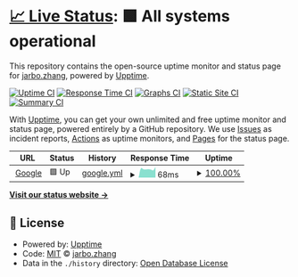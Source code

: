 # [📈 Live Status](https://jarbozhang.github.io/upptime): <!--live status--> **🟩 All systems operational**

This repository contains the open-source uptime monitor and status page for [jarbo.zhang](wechat:t285092800), powered by [Upptime](https://github.com/upptime/upptime).

[![Uptime CI](https://github.com/jarbozhang/upptime/workflows/Uptime%20CI/badge.svg)](https://github.com/jarbozhang/upptime/actions?query=workflow%3A%22Uptime+CI%22)
[![Response Time CI](https://github.com/jarbozhang/upptime/workflows/Response%20Time%20CI/badge.svg)](https://github.com/jarbozhang/upptime/actions?query=workflow%3A%22Response+Time+CI%22)
[![Graphs CI](https://github.com/jarbozhang/upptime/workflows/Graphs%20CI/badge.svg)](https://github.com/jarbozhang/upptime/actions?query=workflow%3A%22Graphs+CI%22)
[![Static Site CI](https://github.com/jarbozhang/upptime/workflows/Static%20Site%20CI/badge.svg)](https://github.com/jarbozhang/upptime/actions?query=workflow%3A%22Static+Site+CI%22)
[![Summary CI](https://github.com/jarbozhang/upptime/workflows/Summary%20CI/badge.svg)](https://github.com/jarbozhang/upptime/actions?query=workflow%3A%22Summary+CI%22)

With [Upptime](https://upptime.js.org), you can get your own unlimited and free uptime monitor and status page, powered entirely by a GitHub repository. We use [Issues](https://github.com/jarbozhang/upptime/issues) as incident reports, [Actions](https://github.com/jarbozhang/upptime/actions) as uptime monitors, and [Pages](https://jarbozhang.github.io/upptime) for the status page.

<!--start: status pages-->
<!-- This summary is generated by Upptime (https://github.com/upptime/upptime) -->
<!-- Do not edit this manually, your changes will be overwritten -->
<!-- prettier-ignore -->
| URL | Status | History | Response Time | Uptime |
| --- | ------ | ------- | ------------- | ------ |
| <img alt="" src="https://favicons.githubusercontent.com/www.google.com" height="13"> [Google](https://www.google.com) | 🟩 Up | [google.yml](https://github.com/jarbozhang/upptime/commits/HEAD/history/google.yml) | <details><summary><img alt="Response time graph" src="./graphs/google/response-time-week.png" height="20"> 68ms</summary><br><a href="https://jarbozhang.github.io/upptime/history/google"><img alt="Response time 68" src="https://img.shields.io/endpoint?url=https%3A%2F%2Fraw.githubusercontent.com%2Fjarbozhang%2Fupptime%2FHEAD%2Fapi%2Fgoogle%2Fresponse-time.json"></a><br><a href="https://jarbozhang.github.io/upptime/history/google"><img alt="24-hour response time 68" src="https://img.shields.io/endpoint?url=https%3A%2F%2Fraw.githubusercontent.com%2Fjarbozhang%2Fupptime%2FHEAD%2Fapi%2Fgoogle%2Fresponse-time-day.json"></a><br><a href="https://jarbozhang.github.io/upptime/history/google"><img alt="7-day response time 68" src="https://img.shields.io/endpoint?url=https%3A%2F%2Fraw.githubusercontent.com%2Fjarbozhang%2Fupptime%2FHEAD%2Fapi%2Fgoogle%2Fresponse-time-week.json"></a><br><a href="https://jarbozhang.github.io/upptime/history/google"><img alt="30-day response time 68" src="https://img.shields.io/endpoint?url=https%3A%2F%2Fraw.githubusercontent.com%2Fjarbozhang%2Fupptime%2FHEAD%2Fapi%2Fgoogle%2Fresponse-time-month.json"></a><br><a href="https://jarbozhang.github.io/upptime/history/google"><img alt="1-year response time 68" src="https://img.shields.io/endpoint?url=https%3A%2F%2Fraw.githubusercontent.com%2Fjarbozhang%2Fupptime%2FHEAD%2Fapi%2Fgoogle%2Fresponse-time-year.json"></a></details> | <details><summary><a href="https://jarbozhang.github.io/upptime/history/google">100.00%</a></summary><a href="https://jarbozhang.github.io/upptime/history/google"><img alt="All-time uptime 100.00%" src="https://img.shields.io/endpoint?url=https%3A%2F%2Fraw.githubusercontent.com%2Fjarbozhang%2Fupptime%2FHEAD%2Fapi%2Fgoogle%2Fuptime.json"></a><br><a href="https://jarbozhang.github.io/upptime/history/google"><img alt="24-hour uptime 100.00%" src="https://img.shields.io/endpoint?url=https%3A%2F%2Fraw.githubusercontent.com%2Fjarbozhang%2Fupptime%2FHEAD%2Fapi%2Fgoogle%2Fuptime-day.json"></a><br><a href="https://jarbozhang.github.io/upptime/history/google"><img alt="7-day uptime 100.00%" src="https://img.shields.io/endpoint?url=https%3A%2F%2Fraw.githubusercontent.com%2Fjarbozhang%2Fupptime%2FHEAD%2Fapi%2Fgoogle%2Fuptime-week.json"></a><br><a href="https://jarbozhang.github.io/upptime/history/google"><img alt="30-day uptime 100.00%" src="https://img.shields.io/endpoint?url=https%3A%2F%2Fraw.githubusercontent.com%2Fjarbozhang%2Fupptime%2FHEAD%2Fapi%2Fgoogle%2Fuptime-month.json"></a><br><a href="https://jarbozhang.github.io/upptime/history/google"><img alt="1-year uptime 100.00%" src="https://img.shields.io/endpoint?url=https%3A%2F%2Fraw.githubusercontent.com%2Fjarbozhang%2Fupptime%2FHEAD%2Fapi%2Fgoogle%2Fuptime-year.json"></a></details>

<!--end: status pages-->

[**Visit our status website →**](https://jarbozhang.github.io/upptime)

## 📄 License

- Powered by: [Upptime](https://github.com/upptime/upptime)
- Code: [MIT](./LICENSE) © [jarbo.zhang](wechat:t285092800)
- Data in the `./history` directory: [Open Database License](https://opendatacommons.org/licenses/odbl/1-0/)
